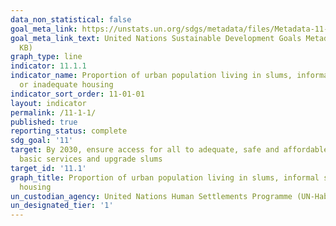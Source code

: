 ```yaml
---
data_non_statistical: false
goal_meta_link: https://unstats.un.org/sdgs/metadata/files/Metadata-11-01-01.pdf
goal_meta_link_text: United Nations Sustainable Development Goals Metadata (PDF 93.1
  KB)
graph_type: line
indicator: 11.1.1
indicator_name: Proportion of urban population living in slums, informal settlements
  or inadequate housing
indicator_sort_order: 11-01-01
layout: indicator
permalink: /11-1-1/
published: true
reporting_status: complete
sdg_goal: '11'
target: By 2030, ensure access for all to adequate, safe and affordable housing and
  basic services and upgrade slums
target_id: '11.1'
graph_title: Proportion of urban population living in slums, informal settlements or inadequate
  housing
un_custodian_agency: United Nations Human Settlements Programme (UN-Habitat)
un_designated_tier: '1'
---
```

